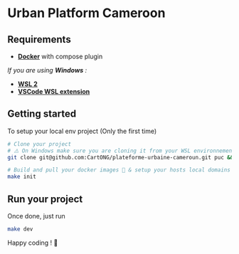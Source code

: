 # Urban Platform Cameroon

## Requirements

- [**Docker**](https://docs.docker.com/desktop/) with compose plugin

*If you are using **Windows** :*
- [**WSL 2**](https://docs.docker.com/desktop/wsl/#turn-on-docker-desktop-wsl-2)
- [**VSCode WSL extension**](https://marketplace.visualstudio.com/items?itemName=ms-vscode-remote.remote-wsl)

## Getting started

To setup your local env project (Only the first time)

``` bash
# Clone your project
# ⚠️ On Windows make sure you are cloning it from your WSL environnement
git clone git@github.com:CartONG/plateforme-urbaine-cameroun.git puc && cd puc

# Build and pull your docker images 🐋 & setup your hosts local domains
make init
```

## Run your project

Once done, just run

``` bash
make dev
```

Happy coding ! 🚀